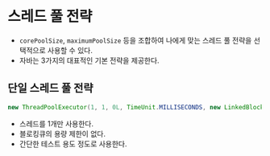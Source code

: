 # 스레드 풀 전략

- `corePoolSize`, `maximumPoolSize` 등을 조합하여 나에게 맞는 스레드 풀 전략을 선택적으로 사용할 수 있다.
- 자바는 3가지의 대표적인 기본 전략을 제공한다.

## 단일 스레드 풀 전략

```java
new ThreadPoolExecutor(1, 1, 0L, TimeUnit.MILLISECONDS, new LinkedBlockingQueue<Runnable>());
```

- 스레드를 1개만 사용한다.
- 블로킹큐의 용량 제한이 없다.
- 간단한 테스트 용도 정도로 사용한다.

